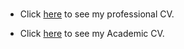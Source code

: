 
<br>


* Click <a download="cindy_cheng_cv.pdf" href="https://drive.google.com/file/d/1ykg-pkPAi1LMvHRXVrITggtqY3Wh34_z/view?usp=share_link">here</a> to see my professional CV.  

* Click <a download="cindycheng_cv2024.pdf" href="https://drive.google.com/file/d/1yRxI8wrl2i4QOrHIY94a2SKt4e8nYy10/view?usp=share_link">here</a> to see my Academic CV.  

